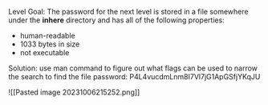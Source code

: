 Level Goal: The password for the next level is stored in a file somewhere under the **inhere** directory and has all of the following properties:

- human-readable
- 1033 bytes in size
- not executable

Solution: 
use man command to figure out what flags can be used to narrow the search to find the file
password: P4L4vucdmLnm8I7Vl7jG1ApGSfjYKqJU

![[Pasted image 20231006215252.png]]